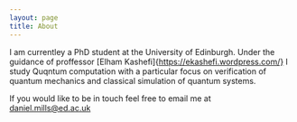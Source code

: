```yaml
---
layout: page
title: About
---
```


I am currentley a PhD student at the University of Edinburgh. Under the guidance of proffessor [Elham Kashefi]{https://ekashefi.wordpress.com/} I study Quqntum computation with a particular focus on verification of quantum mechanics and classical simulation of quantum systems.

If you would like to be in touch feel free to email me at daniel.mills@ed.ac.uk
